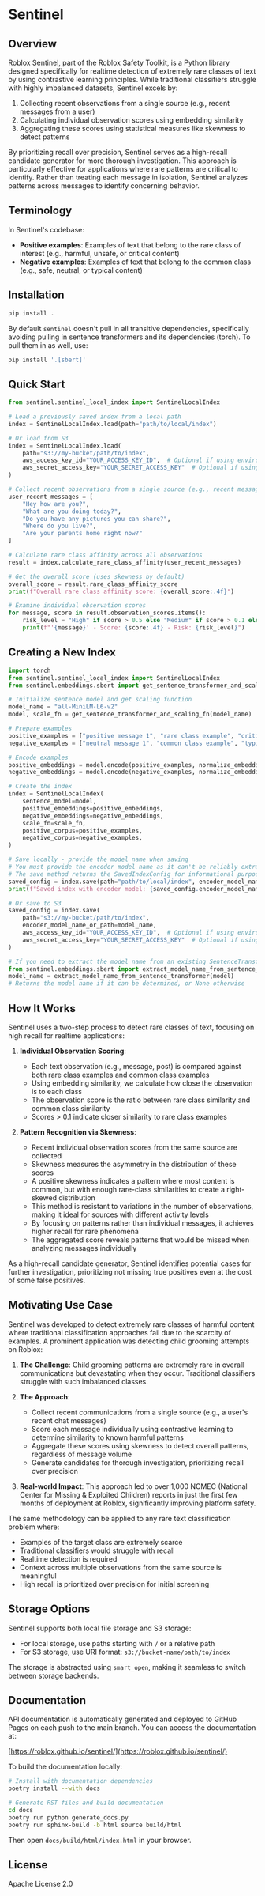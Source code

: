 # Sentinel


## Overview

Roblox Sentinel, part of the Roblox Safety Toolkit, is a Python library designed specifically for realtime detection of extremely rare classes of text by using contrastive learning principles. While traditional classifiers struggle with highly imbalanced datasets, Sentinel excels by:

1. Collecting recent observations from a single source (e.g., recent messages from a user)
2. Calculating individual observation scores using embedding similarity
3. Aggregating these scores using statistical measures like skewness to detect patterns

By prioritizing recall over precision, Sentinel serves as a high-recall candidate generator for more thorough investigation. This approach is particularly effective for applications where rare patterns are critical to identify. Rather than treating each message in isolation, Sentinel analyzes patterns across messages to identify concerning behavior.

## Terminology

In Sentinel's codebase:
- **Positive examples**: Examples of text that belong to the rare class of interest (e.g., harmful, unsafe, or critical content)
- **Negative examples**: Examples of text that belong to the common class (e.g., safe, neutral, or typical content)

## Installation

```bash
pip install .
```

By default `sentinel` doesn't pull in all transitive dependencies, specifically avoiding pulling in sentence transformers and its dependencies (torch).
To pull them in as well, use:

```bash
pip install '.[sbert]'
```

## Quick Start

```python
from sentinel.sentinel_local_index import SentinelLocalIndex

# Load a previously saved index from a local path
index = SentinelLocalIndex.load(path="path/to/local/index")

# Or load from S3
index = SentinelLocalIndex.load(
    path="s3://my-bucket/path/to/index",
    aws_access_key_id="YOUR_ACCESS_KEY_ID",  # Optional if using environment credentials
    aws_secret_access_key="YOUR_SECRET_ACCESS_KEY"  # Optional if using environment credentials
)

# Collect recent observations from a single source (e.g., recent messages from a user)
user_recent_messages = [
    "Hey how are you?",
    "What are you doing today?",
    "Do you have any pictures you can share?",
    "Where do you live?",
    "Are your parents home right now?"
]

# Calculate rare class affinity across all observations
result = index.calculate_rare_class_affinity(user_recent_messages)

# Get the overall score (uses skewness by default)
overall_score = result.rare_class_affinity_score
print(f"Overall rare class affinity score: {overall_score:.4f}")

# Examine individual observation scores
for message, score in result.observation_scores.items():
    risk_level = "High" if score > 0.5 else "Medium" if score > 0.1 else "Low"
    print(f"'{message}' - Score: {score:.4f} - Risk: {risk_level}")
```

## Creating a New Index

```python
import torch
from sentinel.sentinel_local_index import SentinelLocalIndex
from sentinel.embeddings.sbert import get_sentence_transformer_and_scaling_fn

# Initialize sentence model and get scaling function
model_name = "all-MiniLM-L6-v2"
model, scale_fn = get_sentence_transformer_and_scaling_fn(model_name)

# Prepare examples
positive_examples = ["positive message 1", "rare class example", "critical content example"]
negative_examples = ["neutral message 1", "common class example", "typical content"]

# Encode examples
positive_embeddings = model.encode(positive_examples, normalize_embeddings=True)
negative_embeddings = model.encode(negative_examples, normalize_embeddings=True)

# Create the index
index = SentinelLocalIndex(
    sentence_model=model,
    positive_embeddings=positive_embeddings,
    negative_embeddings=negative_embeddings,
    scale_fn=scale_fn,
    positive_corpus=positive_examples,
    negative_corpus=negative_examples,
)

# Save locally - provide the model name when saving
# You must provide the encoder model name as it can't be reliably extracted from a SentenceTransformer instance
# The save method returns the SavedIndexConfig for informational purposes, but it's already saved at the specified location
saved_config = index.save(path="path/to/local/index", encoder_model_name_or_path=model_name)
print(f"Saved index with encoder model: {saved_config.encoder_model_name_or_path}")

# Or save to S3
saved_config = index.save(
    path="s3://my-bucket/path/to/index",
    encoder_model_name_or_path=model_name,
    aws_access_key_id="YOUR_ACCESS_KEY_ID",  # Optional if using environment credentials
    aws_secret_access_key="YOUR_SECRET_ACCESS_KEY"  # Optional if using environment credentials
)

# If you need to extract the model name from an existing SentenceTransformer instance (best effort):
from sentinel.embeddings.sbert import extract_model_name_from_sentence_transformer
model_name = extract_model_name_from_sentence_transformer(model)
# Returns the model name if it can be determined, or None otherwise
```

## How It Works

Sentinel uses a two-step process to detect rare classes of text, focusing on high recall for realtime applications:

1. **Individual Observation Scoring**:
   - Each text observation (e.g., message, post) is compared against both rare class examples and common class examples
   - Using embedding similarity, we calculate how close the observation is to each class
   - The observation score is the ratio between rare class similarity and common class similarity
   - Scores > 0.1 indicate closer similarity to rare class examples

2. **Pattern Recognition via Skewness**:
   - Recent individual observation scores from the same source are collected
   - Skewness measures the asymmetry in the distribution of these scores
   - A positive skewness indicates a pattern where most content is common, but with enough rare-class similarities to create a right-skewed distribution
   - This method is resistant to variations in the number of observations, making it ideal for sources with different activity levels
   - By focusing on patterns rather than individual messages, it achieves higher recall for rare phenomena
   - The aggregated score reveals patterns that would be missed when analyzing messages individually

As a high-recall candidate generator, Sentinel identifies potential cases for further investigation, prioritizing not missing true positives even at the cost of some false positives.

## Motivating Use Case

Sentinel was developed to detect extremely rare classes of harmful content where traditional classification approaches fail due to the scarcity of examples. A prominent application was detecting child grooming attempts on Roblox:

1. **The Challenge**: Child grooming patterns are extremely rare in overall communications but devastating when they occur. Traditional classifiers struggle with such imbalanced classes.

2. **The Approach**:
   - Collect recent communications from a single source (e.g., a user's recent chat messages)
   - Score each message individually using contrastive learning to determine similarity to known harmful patterns
   - Aggregate these scores using skewness to detect overall patterns, regardless of message volume
   - Generate candidates for thorough investigation, prioritizing recall over precision

3. **Real-world Impact**: This approach led to over 1,000 NCMEC (National Center for Missing & Exploited Children) reports in just the first few months of deployment at Roblox, significantly improving platform safety.

The same methodology can be applied to any rare text classification problem where:
- Examples of the target class are extremely scarce
- Traditional classifiers would struggle with recall
- Realtime detection is required
- Context across multiple observations from the same source is meaningful
- High recall is prioritized over precision for initial screening

## Storage Options

Sentinel supports both local file storage and S3 storage:

- For local storage, use paths starting with `/` or a relative path
- For S3 storage, use URI format: `s3://bucket-name/path/to/index`

The storage is abstracted using `smart_open`, making it seamless to switch between storage backends.

## Documentation

API documentation is automatically generated and deployed to GitHub Pages on each push to the main branch. You can access the documentation at:

[https://roblox.github.io/sentinel/](https://roblox.github.io/sentinel/)

To build the documentation locally:

```bash
# Install with documentation dependencies
poetry install --with docs

# Generate RST files and build documentation
cd docs
poetry run python generate_docs.py
poetry run sphinx-build -b html source build/html
```

Then open `docs/build/html/index.html` in your browser.

## License

Apache License 2.0
